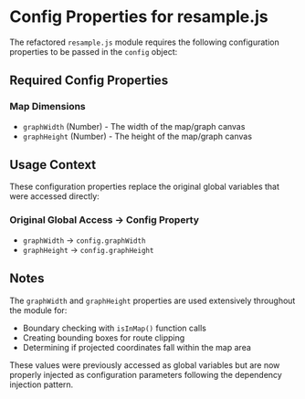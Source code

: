 # Config Properties for resample.js

The refactored `resample.js` module requires the following configuration properties to be passed in the `config` object:

## Required Config Properties

### Map Dimensions
- `graphWidth` (Number) - The width of the map/graph canvas
- `graphHeight` (Number) - The height of the map/graph canvas

## Usage Context

These configuration properties replace the original global variables that were accessed directly:

### Original Global Access → Config Property
- `graphWidth` → `config.graphWidth`
- `graphHeight` → `config.graphHeight`

## Notes

The `graphWidth` and `graphHeight` properties are used extensively throughout the module for:
- Boundary checking with `isInMap()` function calls
- Creating bounding boxes for route clipping
- Determining if projected coordinates fall within the map area

These values were previously accessed as global variables but are now properly injected as configuration parameters following the dependency injection pattern.